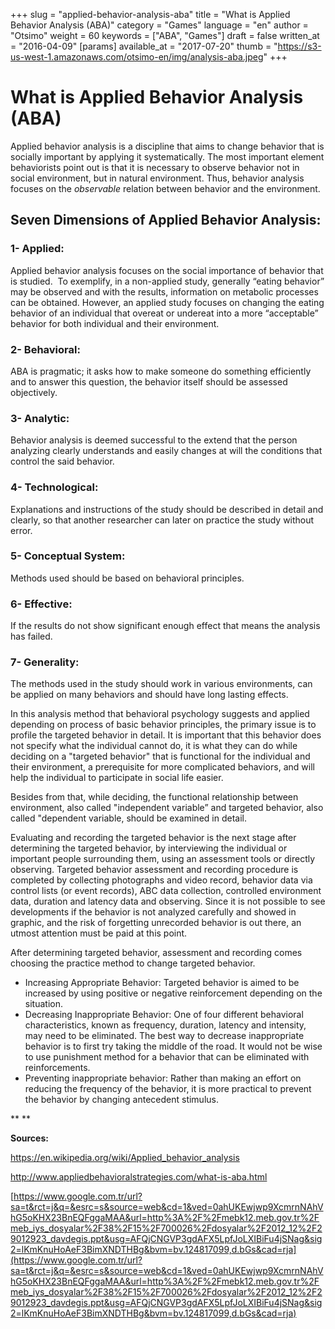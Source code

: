 +++
slug = "applied-behavior-analysis-aba"
title = "What is Applied Behavior Analysis (ABA)"
category = "Games"
language = "en"
author = "Otsimo"
weight = 60
keywords = ["ABA", "Games"]
draft = false
written_at = "2016-04-09"
[params]
available_at = "2017-07-20"
thumb = "https://s3-us-west-1.amazonaws.com/otsimo-en/img/analysis-aba.jpeg"
+++

# What is Applied Behavior Analysis (ABA)

Applied behavior analysis is a discipline that aims to change behavior that is socially important by applying it systematically. The most important element behaviorists point out is that it is necessary to observe behavior not in social environment, but in natural environment. Thus, behavior analysis focuses on the _observable_ relation between behavior and the environment.


## Seven Dimensions of Applied Behavior Analysis:

 ### 1- Applied:
 Applied behavior analysis focuses on the social importance of behavior that is studied.  To exemplify, in a non-applied study, generally “eating behavior” may be observed and with the results, information on metabolic processes can be obtained. However, an applied study focuses on changing the eating behavior of an individual that overeat or undereat into a more “acceptable” behavior for both individual and their environment.

 ### 2- Behavioral:
 ABA is pragmatic; it asks how to make someone do something efficiently and to answer this question, the behavior itself should be assessed objectively.

 ### 3- Analytic:
 Behavior analysis is deemed successful to the extend that the person analyzing clearly understands and easily changes at will the conditions that control the said behavior.

 ### 4- Technological:
 Explanations and instructions of the study should be described in detail and clearly, so that another researcher can later on practice the study without error.

 ### 5- Conceptual System:
 Methods used should be based on behavioral principles.

 ### 6- Effective:
 If the results do not show significant enough effect that means the analysis has failed.

 ### 7- Generality:
 The methods used in the study should work in various environments, can be applied on many behaviors and should have long lasting effects.


In this analysis method that behavioral psychology suggests and applied depending on process of basic behavior principles, the primary issue is to profile the targeted behavior in detail. It is important that this behavior does not specify what the individual cannot do, it is what they can do while deciding on a "targeted behavior" that is functional for the individual and their environment, a prerequisite for more complicated behaviors, and will help the individual to participate in social life easier.

Besides from that, while deciding, the functional relationship between environment, also called "independent variable” and targeted behavior, also called "dependent variable, should be examined in detail.

Evaluating and recording the targeted behavior is the next stage after determining the targeted behavior, by interviewing the individual or important people surrounding them, using an assessment tools or directly observing. Targeted behavior assessment and recording procedure is completed by collecting photographs and video record, behavior data via control lists (or event records), ABC data collection, controlled environment data, duration and latency data and observing. Since it is not possible to see developments if the behavior is not analyzed carefully and showed in graphic, and the risk of forgetting unrecorded behavior is out there, an utmost attention must be paid at this point.

After determining targeted behavior, assessment and recording comes choosing the practice method to change targeted behavior.

  * Increasing Appropriate Behavior: Targeted behavior is aimed to be increased by using positive or negative reinforcement depending on the situation.
  * Decreasing Inappropriate Behavior: One of four different behavioral characteristics, known as frequency, duration, latency and intensity, may need to be eliminated. The best way to decrease inappropriate behavior is to first try taking the middle of the road. It would not be wise to use punishment method for a behavior that can be eliminated with reinforcements.
  * Preventing inappropriate behavior: Rather than making an effort on reducing the frequency of the behavior, it is more practical to prevent the behavior by changing antecedent stimulus.

** **

**Sources:**

<https://en.wikipedia.org/wiki/Applied_behavior_analysis>

<http://www.appliedbehavioralstrategies.com/what-is-aba.html>

[https://www.google.com.tr/url?sa=t&rct=j&q=&esrc=s&source=web&cd=1&ved=0ahUKEwjwp9XcmrnNAhVhG5oKHX23BnEQFggaMAA&url=http%3A%2F%2Fmebk12.meb.gov.tr%2Fmeb_iys_dosyalar%2F38%2F15%2F700026%2Fdosyalar%2F2012_12%2F29012923_davdegis.ppt&usg=AFQjCNGVP3gdAFX5LpfJoLXIBiFu4jSNag&sig2=lKmKnuHoAeF3BimXNDTHBg&bvm=bv.124817099,d.bGs&cad=rja](https://www.google.com.tr/url?sa=t&rct=j&q=&esrc=s&source=web&cd=1&ved=0ahUKEwjwp9XcmrnNAhVhG5oKHX23BnEQFggaMAA&url=http%3A%2F%2Fmebk12.meb.gov.tr%2Fmeb_iys_dosyalar%2F38%2F15%2F700026%2Fdosyalar%2F2012_12%2F29012923_davdegis.ppt&usg=AFQjCNGVP3gdAFX5LpfJoLXIBiFu4jSNag&sig2=lKmKnuHoAeF3BimXNDTHBg&bvm=bv.124817099,d.bGs&cad=rja)
